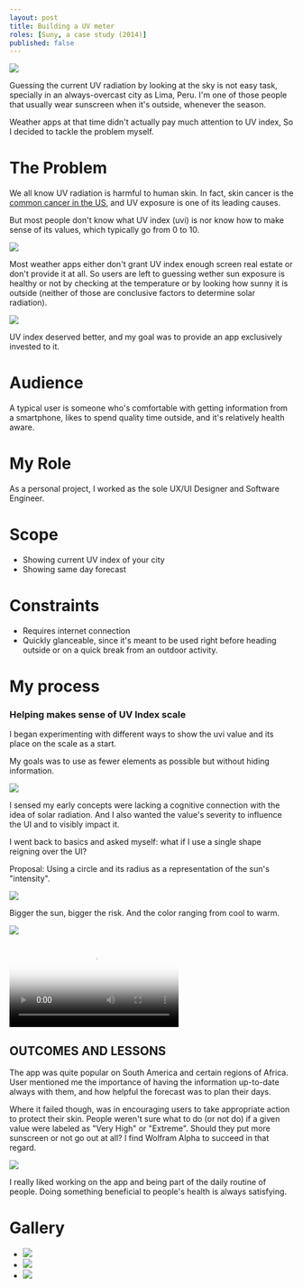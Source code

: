 ```yaml
---
layout: post
title: Building a UV meter
roles: [Suny, a case study (2014)]
published: false
---
```


<p>
	<img src="/static/media/case-studies/Suny-Case-Study/banner.jpg" class="landscape">
</p>

Guessing the current UV radiation by looking at the sky is not easy task, specially in an always-overcast city as Lima, Peru. I'm one of those people that usually wear sunscreen when it's outside, whenever the season.

Weather apps at that time didn't actually pay much attention to UV index, So I decided to tackle the problem myself.

# The Problem

We all know UV radiation is harmful to human skin. In fact, skin cancer is the [common cancer in the US](https://www.aad.org/media/stats-skin-cancer), and UV exposure is one of its leading causes.

But most people don't know what UV index (uvi) is nor know how to make sense of its values, which typically go from 0 to 10.

<p>
	<img src="/static/media/case-studies/Suny-Case-Study/uvi-scale.jpg" class="landscape">
</p>

Most weather apps either don't grant UV index enough screen real estate or don't provide it at all. So users are left to guessing wether sun exposure is healthy or not by checking at the temperature or by looking how sunny it is outside (neither of those are conclusive factors to determine solar radiation). 

<p>
	<img src="/static/media/case-studies/Suny-Case-Study/state-of-the-art.jpg" class="landscape">
</p>

UV index deserved better, and my goal was to provide an app exclusively invested to it.

# Audience

A typical user is someone who's comfortable with getting information from a smartphone, likes to spend quality time outside, and it's relatively health aware.

# My Role

As a personal project, I worked as the sole UX/UI Designer and Software Engineer.

# Scope

- Showing current UV index of your city
- Showing same day forecast

# Constraints

- Requires internet connection
- Quickly glanceable, since it's meant to be used right before heading outside or on a quick break from an outdoor activity.

# My process

### Helping makes sense of UV Index scale

I began experimenting with different ways to show the uvi value and its place on the scale as a start.

My goals was to use as fewer elements as possible but without hiding information.

<p>
	<img src="/static/media/case-studies/Suny-Case-Study/early-concepts.jpg" class="landscape">
</p>

I sensed my early concepts were lacking a cognitive connection  with the idea of solar radiation. And I also wanted the value's severity to influence the UI and to visibly impact it. 

I went back to basics and asked myself: what if I use a single shape reigning over the UI?

Proposal: Using a circle and its radius as a representation of the sun's "intensity".

<p>
	<img src="/static/media/case-studies/Suny-Case-Study/sun.jpg" class="landscape">
</p>

Bigger the sun, bigger the risk. And the color ranging from cool to warm.

<p>
	<img src="/static/media/case-studies/Suny-Case-Study/sun-levels.jpg" class="landscape">
</p>

<p>
<video class="portrait" controls preload="metadata" poster="/static/media/posts/Suny/videos/suny-1.jpg">
<source src="/static/media/posts/Suny/videos/suny-1.mp4" type="video/mp4">
</video>
</p>

## OUTCOMES AND LESSONS

The app was quite popular on South America and certain regions of Africa. User mentioned me the importance of having the information up-to-date always with them, and how helpful the forecast was to plan their days. 

Where it failed though, was in encouraging users to take appropriate action to protect their skin. People weren't sure what to do (or not do) if a given value were labeled as "Very High" or "Extreme". Should they put more sunscreen or not go out at all? I find Wolfram Alpha to succeed in that regard.

<p>
	<img src="/static/media/case-studies/Suny-Case-Study/wolfram-alpha.jpg" class="landscape">
</p>

I really liked working on the app and being part of the daily routine of people. Doing something beneficial to people's health is always satisfying.

# Gallery

<div id="postContentGallery">
	<ul>
		<li class="portrait">
			<img src="/static/media/posts/Suny/gallery/suny-1.jpg">
		</li>
		<li class="portrait">
			<img src="/static/media/posts/Suny/gallery/suny-2.jpg">
		</li>
		<li class="portrait">
			<img src="/static/media/posts/Suny/gallery/suny-3.jpg">
		</li>
	</ul>
</div>

